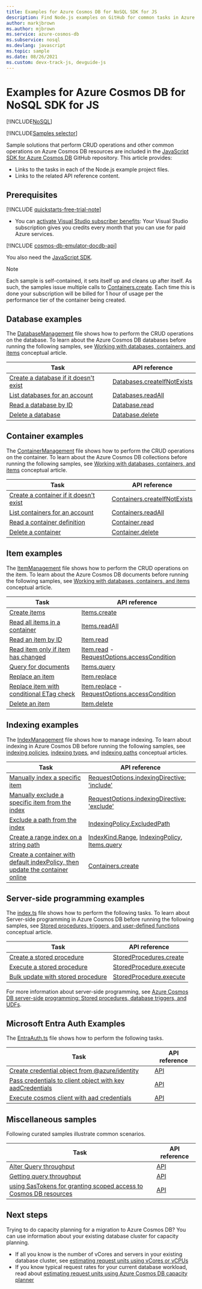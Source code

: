 ```yaml
---
title: Examples for Azure Cosmos DB for NoSQL SDK for JS
description: Find Node.js examples on GitHub for common tasks in Azure Cosmos DB, including CRUD operations.
author: markjbrown
ms.author: mjbrown
ms.service: azure-cosmos-db
ms.subservice: nosql
ms.devlang: javascript
ms.topic: sample
ms.date: 08/26/2021
ms.custom: devx-track-js, devguide-js
---
```


# Examples for Azure Cosmos DB for NoSQL SDK for JS

[!INCLUDE[NoSQL](../includes/appliesto-nosql.md)]

[!INCLUDE[Samples selector](includes/samples-selector.md)]

Sample solutions that perform CRUD operations and other common operations on Azure Cosmos DB resources are included in the [JavaScript SDK for Azure Cosmos DB](https://github.com/Azure/azure-sdk-for-js/tree/main/sdk/cosmosdb/cosmos/samples) GitHub repository. This article provides:

- Links to the tasks in each of the Node.js example project files.
- Links to the related API reference content.

## Prerequisites

[!INCLUDE [quickstarts-free-trial-note](~/reusable-content/ce-skilling/azure/includes/quickstarts-free-trial-note.md)]

- You can [activate Visual Studio subscriber benefits](https://azure.microsoft.com/pricing/member-offers/msdn-benefits-details/?ref=microsoft.com&utm_source=microsoft.com&utm_medium=docs&utm_campaign=visualstudio): Your Visual Studio subscription gives you credits every month that you can use for paid Azure services.

[!INCLUDE [cosmos-db-emulator-docdb-api](../includes/cosmos-db-emulator-docdb-api.md)]

You also need the [JavaScript SDK](sdk-nodejs.md).

> [!NOTE]
> Each sample is self-contained, it sets itself up and cleans up after itself. As such, the samples issue multiple calls to [Containers.create](/javascript/api/%40azure/cosmos/containers). Each time this is done your subscription will be billed for 1 hour of usage per the performance tier of the container being created.

## Database examples

The [DatabaseManagement](https://github.com/Azure/azure-cosmos-js/blob/master/samples/DatabaseManagement.ts) file shows how to perform the CRUD operations on the database. To learn about the Azure Cosmos DB databases before running the following samples, see [Working with databases, containers, and items](../resource-model.md) conceptual article.

| Task                                                                                                                                                             | API reference                                                                                                             |
| ---------------------------------------------------------------------------------------------------------------------------------------------------------------- | ------------------------------------------------------------------------------------------------------------------------- |
| [Create a database if it doesn't exist](https://github.com/Azure/azure-sdk-for-js/blob/main/sdk/cosmosdb/cosmos/samples-dev/DatabaseManagement.ts#LL26C3-L27C63) | [Databases.createIfNotExists](/javascript/api/@azure/cosmos/databases#createifnotexists-databaserequest--requestoptions-) |
| [List databases for an account](https://github.com/Azure/azure-sdk-for-js/blob/main/sdk/cosmosdb/cosmos/samples-dev/DatabaseManagement.ts#L30-L31)               | [Databases.readAll](/javascript/api/@azure/cosmos/databases#readall-feedoptions-)                                         |
| [Read a database by ID](https://github.com/Azure/azure-sdk-for-js/blob/main/sdk/cosmosdb/cosmos/samples-dev/DatabaseManagement.ts#L34)                           | [Database.read](/javascript/api/@azure/cosmos/database#read-requestoptions-)                                              |
| [Delete a database](https://github.com/Azure/azure-sdk-for-js/blob/main/sdk/cosmosdb/cosmos/samples-dev/DatabaseManagement.ts#LL46C18-L46C18)                    | [Database.delete](/javascript/api/@azure/cosmos/database#delete-requestoptions-)                                          |

## Container examples

The [ContainerManagement](https://github.com/Azure/azure-cosmos-js/blob/master/samples/ContainerManagement.ts) file shows how to perform the CRUD operations on the container. To learn about the Azure Cosmos DB collections before running the following samples, see [Working with databases, containers, and items](../resource-model.md) conceptual article.

| Task                                                                                                                                                     | API reference                                                                                                                |
| -------------------------------------------------------------------------------------------------------------------------------------------------------- | ---------------------------------------------------------------------------------------------------------------------------- |
| [Create a container if it doesn't exist](https://github.com/Azure/azure-sdk-for-js/blob/main/sdk/cosmosdb/cosmos/samples-dev/ContainerManagement.ts#L27) | [Containers.createIfNotExists](/javascript/api/@azure/cosmos/containers#createifnotexists-containerrequest--requestoptions-) |
| [List containers for an account](https://github.com/Azure/azure-sdk-for-js/blob/main/sdk/cosmosdb/cosmos/samples-dev/ContainerManagement.ts#L30-L32)     | [Containers.readAll](/javascript/api/@azure/cosmos/containers#readall-feedoptions-)                                          |
| [Read a container definition](https://github.com/Azure/azure-sdk-for-js/blob/main/sdk/cosmosdb/cosmos/samples-dev/ContainerManagement.ts#L36-L37)        | [Container.read](/javascript/api/@azure/cosmos/container#read-requestoptions-)                                               |
| [Delete a container](https://github.com/Azure/azure-sdk-for-js/blob/main/sdk/cosmosdb/cosmos/samples-dev/ContainerManagement.ts#L42-L43)                 | [Container.delete](/javascript/api/@azure/cosmos/container#delete-requestoptions-)                                           |

## Item examples

The [ItemManagement](https://github.com/Azure/azure-cosmos-js/blob/master/samples/ItemManagement.ts) file shows how to perform the CRUD operations on the item. To learn about the Azure Cosmos DB documents before running the following samples, see [Working with databases, containers, and items](../resource-model.md) conceptual article.

| Task                                                                                                                                                        | API reference                                                                                                                                           |
| ----------------------------------------------------------------------------------------------------------------------------------------------------------- | ------------------------------------------------------------------------------------------------------------------------------------------------------- |
| [Create items](https://github.com/Azure/azure-sdk-for-js/blob/main/sdk/cosmosdb/cosmos/samples-dev/ItemManagement.ts#L33-L34)                               | [Items.create](/javascript/api/@azure/cosmos/items#create-t--requestoptions-)                                                                           |
| [Read all items in a container](https://github.com/Azure/azure-sdk-for-js/blob/main/sdk/cosmosdb/cosmos/samples-dev/ItemManagement.ts#L37)                  | [Items.readAll](/javascript/api/@azure/cosmos/items#readall-feedoptions-)                                                                               |
| [Read an item by ID](https://github.com/Azure/azure-sdk-for-js/blob/main/sdk/cosmosdb/cosmos/samples-dev/ItemManagement.ts#L46-L49)                         | [Item.read](/javascript/api/@azure/cosmos/item#read-requestoptions-)                                                                                    |
| [Read item only if item has changed](https://github.com/Azure/azure-sdk-for-js/blob/main/sdk/cosmosdb/cosmos/samples-dev/ItemManagement.ts#L51-L74)         | [Item.read](/javascript/api/%40azure/cosmos/item) - [RequestOptions.accessCondition](/javascript/api/%40azure/cosmos/requestoptions#accesscondition)    |
| [Query for documents](https://github.com/Azure/azure-sdk-for-js/blob/main/sdk/cosmosdb/cosmos/samples-dev/ItemManagement.ts#L76-L97)                        | [Items.query](/javascript/api/%40azure/cosmos/items)                                                                                                    |
| [Replace an item](https://github.com/Azure/azure-sdk-for-js/blob/main/sdk/cosmosdb/cosmos/samples-dev/ItemManagement.ts#L100-L118)                          | [Item.replace](/javascript/api/%40azure/cosmos/item)                                                                                                    |
| [Replace item with conditional ETag check](https://github.com/Azure/azure-sdk-for-js/blob/main/sdk/cosmosdb/cosmos/samples-dev/ItemManagement.ts#L127-L128) | [Item.replace](/javascript/api/%40azure/cosmos/item) - [RequestOptions.accessCondition](/javascript/api/%40azure/cosmos/requestoptions#accesscondition) |
| [Delete an item](https://github.com/Azure/azure-sdk-for-js/blob/main/sdk/cosmosdb/cosmos/samples-dev/ItemManagement.ts#L234-L235)                           | [Item.delete](/javascript/api/%40azure/cosmos/item)                                                                                                     |

## Indexing examples

The [IndexManagement](https://github.com/Azure/azure-sdk-for-js/blob/main/sdk/cosmosdb/cosmos/samples-dev/IndexManagement.ts) file shows how to manage indexing. To learn about indexing in Azure Cosmos DB before running the following samples, see [indexing policies](../index-policy.md), [indexing types](../index-overview.md#types-of-indexes), and [indexing paths](../index-policy.md) conceptual articles.

| Task                                                                                                                                                                                            | API reference                                                                                                                                                                        |
| ----------------------------------------------------------------------------------------------------------------------------------------------------------------------------------------------- | ------------------------------------------------------------------------------------------------------------------------------------------------------------------------------------ |
| [Manually index a specific item](https://github.com/Azure/azure-sdk-for-js/blob/main/sdk/cosmosdb/cosmos/samples-dev/IndexManagement.ts#L71-L106)                                               | [RequestOptions.indexingDirective: 'include'](/javascript/api/%40azure/cosmos/requestoptions#indexingdirective)                                                                      |
| [Manually exclude a specific item from the index](https://github.com/Azure/azure-sdk-for-js/blob/main/sdk/cosmosdb/cosmos/samples-dev/IndexManagement.ts#L33-L69)                               | [RequestOptions.indexingDirective: 'exclude'](/javascript/api/%40azure/cosmos/requestoptions#indexingdirective)                                                                      |
| [Exclude a path from the index](https://github.com/Azure/azure-sdk-for-js/blob/main/sdk/cosmosdb/cosmos/samples-dev/IndexManagement.ts#L165-L237)                                               | [IndexingPolicy.ExcludedPath](/javascript/api/%40azure/cosmos/indexingpolicy#excludedpaths)                                                                                          |
| [Create a range index on a string path](https://github.com/Azure/azure-sdk-for-js/blob/main/sdk/cosmosdb/cosmos/samples-dev/IndexManagement.ts#L108-L163)                                       | [IndexKind.Range](/javascript/api/%40azure/cosmos/indexkind), [IndexingPolicy](/javascript/api/%40azure/cosmos/indexingpolicy), [Items.query](/javascript/api/%40azure/cosmos/items) |
| [Create a container with default indexPolicy, then update the container online](https://github.com/Azure/azure-sdk-for-js/blob/main/sdk/cosmosdb/cosmos/samples-dev/IndexManagement.ts#L27-L31) | [Containers.create](/javascript/api/%40azure/cosmos/containers)                                                                                                                      |

## Server-side programming examples

The [index.ts](https://github.com/Azure/azure-sdk-for-js/blob/main/sdk/cosmosdb/cosmos/samples-dev/ServerSideScripts.ts) file shows how to perform the following tasks. To learn about Server-side programming in Azure Cosmos DB before running the following samples, see [Stored procedures, triggers, and user-defined functions](stored-procedures-triggers-udfs.md) conceptual article.

| Task                                                                                                                                                     | API reference                                                               |
| -------------------------------------------------------------------------------------------------------------------------------------------------------- | --------------------------------------------------------------------------- |
| [Create a stored procedure](https://github.com/Azure/azure-sdk-for-js/blob/main/sdk/cosmosdb/cosmos/samples-dev/ServerSideScripts.ts#L117-L118)          | [StoredProcedures.create](/javascript/api/%40azure/cosmos/storedprocedures) |
| [Execute a stored procedure](https://github.com/Azure/azure-sdk-for-js/blob/main/sdk/cosmosdb/cosmos/samples-dev/ServerSideScripts.ts#L120-L121)         | [StoredProcedure.execute](/javascript/api/%40azure/cosmos/storedprocedure)  |
| [Bulk update with stored procedure](https://github.com/Azure/azure-sdk-for-js/blob/main/sdk/cosmosdb/cosmos/samples-dev/BulkUpdateWithSproc.ts#L70-L101) | [StoredProcedure.execute](/javascript/api/%40azure/cosmos/storedprocedure)  |

For more information about server-side programming, see [Azure Cosmos DB server-side programming: Stored procedures, database triggers, and UDFs](stored-procedures-triggers-udfs.md).

## Microsoft Entra Auth Examples

The [EntraAuth.ts](https://github.com/Azure/azure-sdk-for-js/blob/main/sdk/cosmosdb/cosmos/samples-dev/EntraAuth.ts) file shows how to perform the following tasks.

| Task                                                                                                                                                                | API reference                                                                                             |
| ------------------------------------------------------------------------------------------------------------------------------------------------------------------- | --------------------------------------------------------------------------------------------------------- |
| [Create credential object from @azure/identity](https://github.com/Azure/azure-sdk-for-js/blob/main/sdk/cosmosdb/cosmos/samples-dev/EntraAuth.ts#L23-L28)             | [API](/javascript/api/@azure/identity/usernamepasswordcredential#constructors)                            |
| [Pass credentials to client object with key aadCredentials](https://github.com/Azure/azure-sdk-for-js/blob/main/sdk/cosmosdb/cosmos/samples-dev/EntraAuth.ts#L30-L38) | [API](/javascript/api/@azure/cosmos/cosmosclientoptions#@azure-cosmos-cosmosclientoptions-aadcredentials) |
| [Execute cosmos client with aad credentials](https://github.com/Azure/azure-sdk-for-js/blob/main/sdk/cosmosdb/cosmos/samples-dev/EntraAuth.ts#L45-L52)                | [API](/javascript/api/@azure/cosmos/databases#readall-feedoptions-)                                       |

## Miscellaneous samples

Following curated samples illustrate common scenarios.

| Task                                                                                                                                                                     | API reference                                                                                 |
| ------------------------------------------------------------------------------------------------------------------------------------------------------------------------ | --------------------------------------------------------------------------------------------- |
| [Alter Query throughput ](https://github.com/Azure/azure-sdk-for-js/blob/main/sdk/cosmosdb/cosmos/samples-dev/AlterQueryThroughput.ts#L40-L43)                           | [API](/javascript/api/@azure/cosmos/offer#@azure-cosmos-offer-replace)                        |
| [Getting query throughput ](https://github.com/Azure/azure-sdk-for-js/blob/main/sdk/cosmosdb/cosmos/samples-dev/QueryThroughput.ts)                                      | [API](/javascript/api/@azure/cosmos/queryiterator#@azure-cosmos-queryiterator-hasmoreresults) |
| [using SasTokens for granting scoped access to Cosmos DB resources](https://github.com/Azure/azure-sdk-for-js/blob/main/sdk/cosmosdb/cosmos/samples-dev/SasTokenAuth.ts) | [API](/javascript/api/@azure/cosmos#@azure-cosmos-createauthorizationsastoken)                |

## Next steps

Trying to do capacity planning for a migration to Azure Cosmos DB? You can use information about your existing database cluster for capacity planning.

- If all you know is the number of vCores and servers in your existing database cluster, see [estimating request units using vCores or vCPUs](../convert-vcore-to-request-unit.md)
- If you know typical request rates for your current database workload, read about [estimating request units using Azure Cosmos DB capacity planner](estimate-ru-with-capacity-planner.md)
